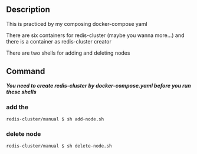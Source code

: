 ## Description
This is practiced by my composing docker-compose yaml 

There are six containers for redis-cluster (maybe you wanna more...) and there is a container as redis-cluster creator 

There are two shells for adding and deleting nodes

## Command

***You need to create redis-cluster by docker-compose.yaml before you run these shells***
### add the 
```shell
redis-cluster/manual $ sh add-node.sh 
```

### delete node
```shell
redis-cluster/manual $ sh delete-node.sh
```
